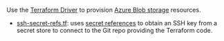 Use the [Terraform Driver](https://developer.humanitec.com/integration-and-extensions/drivers/generic-drivers/terraform/) to provision [Azure Blob storage](https://learn.microsoft.com/en-us/azure/storage/blobs/) resources.

* [ssh-secret-refs.tf](ssh-secret-refs.tf): uses [secret references](https://developer.humanitec.com/platform-orchestrator/security/secret-references/) to obtain an SSH key from a secret store to connect to the  Git repo providing the Terraform code.